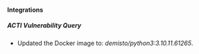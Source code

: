 #### Integrations
##### ACTI Vulnerability Query
- Updated the Docker image to: *demisto/python3:3.10.11.61265*.
